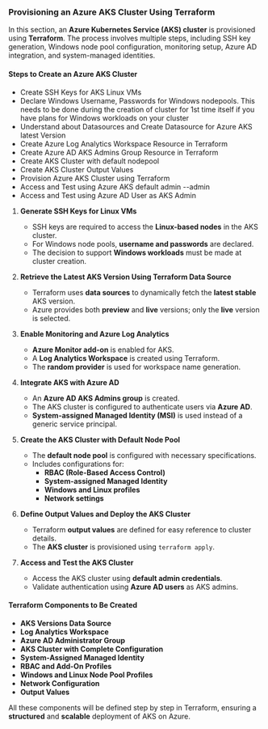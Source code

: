 ### Provisioning an Azure AKS Cluster Using Terraform  

In this section, an **Azure Kubernetes Service (AKS) cluster** is provisioned using **Terraform**. The process involves multiple steps, including SSH key generation, Windows node pool configuration, monitoring setup, Azure AD integration, and system-managed identities.  

#### Steps to Create an Azure AKS Cluster  

- Create SSH Keys for AKS Linux VMs
- Declare Windows Username, Passwords for Windows nodepools. This needs to be done during the creation of cluster for 1st time itself if you have plans for Windows workloads on your cluster
- Understand about Datasources and Create Datasource for Azure AKS latest Version
- Create Azure Log Analytics Workspace Resource in Terraform
- Create Azure AD AKS Admins Group Resource in Terraform
- Create AKS Cluster with default nodepool
- Create AKS Cluster Output Values
- Provision Azure AKS Cluster using Terraform
- Access and Test using Azure AKS default admin --admin
- Access and Test using Azure AD User as AKS Admin

1. **Generate SSH Keys for Linux VMs**  
   - SSH keys are required to access the **Linux-based nodes** in the AKS cluster.  
   - For Windows node pools, **username and passwords** are declared.  
   - The decision to support **Windows workloads** must be made at cluster creation.  

2. **Retrieve the Latest AKS Version Using Terraform Data Source**  
   - Terraform uses **data sources** to dynamically fetch the **latest stable** AKS version.  
   - Azure provides both **preview** and **live** versions; only the **live** version is selected.  

3. **Enable Monitoring and Azure Log Analytics**  
   - **Azure Monitor add-on** is enabled for AKS.  
   - A **Log Analytics Workspace** is created using Terraform.  
   - The **random provider** is used for workspace name generation.  

4. **Integrate AKS with Azure AD**  
   - An **Azure AD AKS Admins group** is created.  
   - The AKS cluster is configured to authenticate users via **Azure AD**.  
   - **System-assigned Managed Identity (MSI)** is used instead of a generic service principal.  

5. **Create the AKS Cluster with Default Node Pool**  
   - The **default node pool** is configured with necessary specifications.  
   - Includes configurations for:  
     - **RBAC (Role-Based Access Control)**  
     - **System-assigned Managed Identity**  
     - **Windows and Linux profiles**  
     - **Network settings**  

6. **Define Output Values and Deploy the AKS Cluster**  
   - Terraform **output values** are defined for easy reference to cluster details.  
   - The **AKS cluster** is provisioned using `terraform apply`.  

7. **Access and Test the AKS Cluster**  
   - Access the AKS cluster using **default admin credentials**.  
   - Validate authentication using **Azure AD users** as AKS admins.  

#### Terraform Components to Be Created  

- **AKS Versions Data Source**  
- **Log Analytics Workspace**  
- **Azure AD Administrator Group**  
- **AKS Cluster with Complete Configuration**  
- **System-Assigned Managed Identity**  
- **RBAC and Add-On Profiles**  
- **Windows and Linux Node Pool Profiles**  
- **Network Configuration**  
- **Output Values**  

All these components will be defined step by step in Terraform, ensuring a **structured** and **scalable** deployment of AKS on Azure.